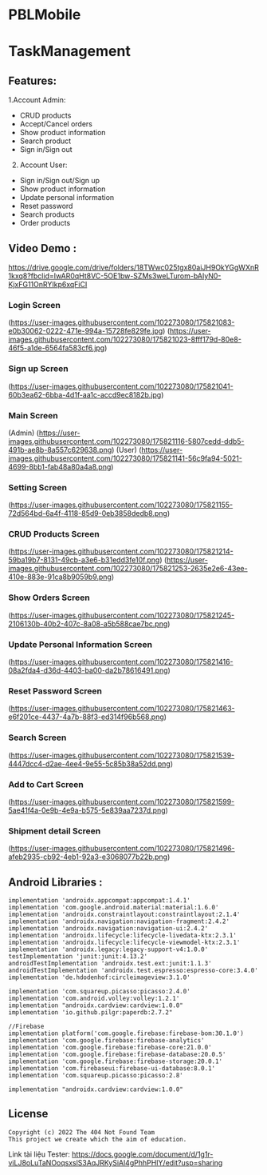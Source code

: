 # PBLMobile
# TaskManagement
## Features:
1.Account Admin:
- CRUD products
-  Accept/Cancel orders
-  Show product information
-  Search product
-  Sign in/Sign out
2. Account User:
-  Sign in/Sign out/Sign up
-  Show product information
-  Update personal information
-  Reset password
-  Search products
-  Order products
## Video Demo :
https://drive.google.com/drive/folders/18TWwc025tgx80aiJH9OkYGgWXnR1kxq8?fbclid=IwAR0qHt8VC-5OE1bw-SZMs3weLTurom-bAIyN0-KjxFG11OnRYIkp6xqFiCI

### Login Screen
(https://user-images.githubusercontent.com/102273080/175821083-e0b30062-0222-471e-994a-15728fe829fe.jpg)
(https://user-images.githubusercontent.com/102273080/175821023-8fff179d-80e8-46f5-a1de-6564fa583cf6.jpg)

### Sign up Screen
(https://user-images.githubusercontent.com/102273080/175821041-60b3ea62-6bba-4d1f-aa1c-accd9ec8182b.jpg)

### Main Screen
(Admin)
(https://user-images.githubusercontent.com/102273080/175821116-5807cedd-ddb5-491b-ae8b-8a557c629638.png)
(User)
(https://user-images.githubusercontent.com/102273080/175821141-56c9fa94-5021-4699-8bb1-fab48a80a4a8.png)

### Setting Screen
(https://user-images.githubusercontent.com/102273080/175821155-72d564bd-6a4f-4118-85d9-0eb3858dedb8.png)

### CRUD Products Screen
(https://user-images.githubusercontent.com/102273080/175821214-59ba19b7-8131-49cb-a3e6-b31edd3fe10f.png)
(https://user-images.githubusercontent.com/102273080/175821253-2635e2e6-43ee-410e-883e-91ca8b9059b9.png)

### Show Orders Screen
(https://user-images.githubusercontent.com/102273080/175821245-2106130b-40b2-407c-8a08-a5b588cae7bc.png)

### Update Personal Information Screen
(https://user-images.githubusercontent.com/102273080/175821416-08a2fda4-d36d-4403-ba00-da2b78616491.png)

### Reset Password Screen
(https://user-images.githubusercontent.com/102273080/175821463-e6f201ce-4437-4a7b-88f3-ed314f96b568.png)

### Search Screen
(https://user-images.githubusercontent.com/102273080/175821539-4447dcc4-d2ae-4ee4-9e55-5c85b38a52dd.png)

### Add to Cart Screen
(https://user-images.githubusercontent.com/102273080/175821599-5ae41f4a-0e9b-4e9a-b575-5e839aa7237d.png)

### Shipment detail Screen
(https://user-images.githubusercontent.com/102273080/175821496-afeb2935-cb92-4eb1-92a3-e3068077b22b.png)

## Android Libraries : 
    
    implementation 'androidx.appcompat:appcompat:1.4.1'
    implementation 'com.google.android.material:material:1.6.0'
    implementation 'androidx.constraintlayout:constraintlayout:2.1.4'
    implementation 'androidx.navigation:navigation-fragment:2.4.2'
    implementation 'androidx.navigation:navigation-ui:2.4.2'
    implementation 'androidx.lifecycle:lifecycle-livedata-ktx:2.3.1'
    implementation 'androidx.lifecycle:lifecycle-viewmodel-ktx:2.3.1'
    implementation 'androidx.legacy:legacy-support-v4:1.0.0'
    testImplementation 'junit:junit:4.13.2'
    androidTestImplementation 'androidx.test.ext:junit:1.1.3'
    androidTestImplementation 'androidx.test.espresso:espresso-core:3.4.0'
    implementation 'de.hdodenhof:circleimageview:3.1.0'

    implementation 'com.squareup.picasso:picasso:2.4.0'
    implementation 'com.android.volley:volley:1.2.1'
    implementation "androidx.cardview:cardview:1.0.0"
    implementation 'io.github.pilgr:paperdb:2.7.2"

    //Firebase
    implementation platform('com.google.firebase:firebase-bom:30.1.0')
    implementation 'com.google.firebase:firebase-analytics'
    implementation 'com.google.firebase:firebase-core:21.0.0'
    implementation 'com.google.firebase:firebase-database:20.0.5'
    implementation 'com.google.firebase:firebase-storage:20.0.1'
    implementation 'com.firebaseui:firebase-ui-database:8.0.1'
    implementation 'com.squareup.picasso:picasso:2.8'

    implementation "androidx.cardview:cardview:1.0.0"

 ## License
    Copyright (c) 2022 The 404 Not Found Team
    This project we create which the aim of education.
Link tài liệu Tester: https://docs.google.com/document/d/1g1r-viLJ8oLuTaNOoqsxslS3AqJRKySiAl4gPhhPHIY/edit?usp=sharing
